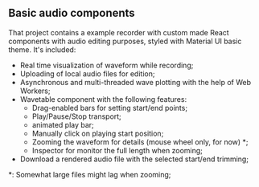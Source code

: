 ## Basic audio components

That project contains a example recorder with custom made React components with audio editing purposes, styled with Material UI basic theme. It's included:  

* Real time visualization of waveform while recording;
* Uploading of local audio files for edition;
* Asynchronous and multi-threaded wave plotting with the help of Web Workers;
* Wavetable component with the following features:
  * Drag-enabled bars for setting start/end points;
  * Play/Pause/Stop transport;
  * animated play bar;
  * Manually click on playing start position;
  * Zooming the waveform for details (mouse wheel only, for now) *;
  * Inspector for monitor the full length when zooming;
* Download a rendered audio file with the selected start/end trimming;
  

\*: Somewhat large files might lag when zooming;
  
